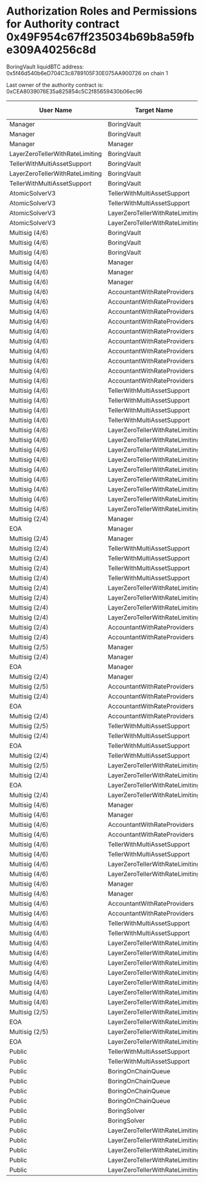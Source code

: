 # Authorization Roles and Permissions for Authority contract 0x49F954c67ff235034b69b8a59fbe309A40256c8d

BoringVault liquidBTC address: 0x5f46d540b6eD704C3c8789105F30E075AA900726 on chain 1

Last owner of the authority contract is: 0xCEA8039076E35a825854c5C2f85659430b06ec96

| User Name | Target Name | Function Names | Function Signatures | User Address | Target Address |
|-----------|-------------|----------------|-------------------|--------------|----------------|
| Manager | BoringVault | manage | 0xf6e715d0 | 0xaFa8c08bedB2eC1bbEb64A7fFa44c604e7cca68d | 0x5f46d540b6eD704C3c8789105F30E075AA900726 |
| Manager | BoringVault | manage | 0x224d8703 | 0xaFa8c08bedB2eC1bbEb64A7fFa44c604e7cca68d | 0x5f46d540b6eD704C3c8789105F30E075AA900726 |
| Manager | Manager | manageVaultWithMerkleVerification | 0x244b0f6a | 0xaFa8c08bedB2eC1bbEb64A7fFa44c604e7cca68d | 0xaFa8c08bedB2eC1bbEb64A7fFa44c604e7cca68d |
| LayerZeroTellerWithRateLimiting | BoringVault | enter | 0x39d6ba32 | 0x8Ea0B382D054dbEBeB1d0aE47ee4AC433C730353 | 0x5f46d540b6eD704C3c8789105F30E075AA900726 |
| TellerWithMultiAssetSupport | BoringVault | enter | 0x39d6ba32 | 0x9E88C603307fdC33aA5F26E38b6f6aeF3eE92d48 | 0x5f46d540b6eD704C3c8789105F30E075AA900726 |
| LayerZeroTellerWithRateLimiting | BoringVault | exit | 0x18457e61 | 0x8Ea0B382D054dbEBeB1d0aE47ee4AC433C730353 | 0x5f46d540b6eD704C3c8789105F30E075AA900726 |
| TellerWithMultiAssetSupport | BoringVault | exit | 0x18457e61 | 0x9E88C603307fdC33aA5F26E38b6f6aeF3eE92d48 | 0x5f46d540b6eD704C3c8789105F30E075AA900726 |
| AtomicSolverV3 | TellerWithMultiAssetSupport | bulkDeposit | 0x9d574420 | 0x989468982b08AEfA46E37CD0086142A86fa466D7 | 0x9E88C603307fdC33aA5F26E38b6f6aeF3eE92d48 |
| AtomicSolverV3 | TellerWithMultiAssetSupport | bulkWithdraw | 0x3e64ce99 | 0x989468982b08AEfA46E37CD0086142A86fa466D7 | 0x9E88C603307fdC33aA5F26E38b6f6aeF3eE92d48 |
| AtomicSolverV3 | LayerZeroTellerWithRateLimiting | bulkDeposit | 0x9d574420 | 0x989468982b08AEfA46E37CD0086142A86fa466D7 | 0x8Ea0B382D054dbEBeB1d0aE47ee4AC433C730353 |
| AtomicSolverV3 | LayerZeroTellerWithRateLimiting | bulkWithdraw | 0x3e64ce99 | 0x989468982b08AEfA46E37CD0086142A86fa466D7 | 0x8Ea0B382D054dbEBeB1d0aE47ee4AC433C730353 |
| Multisig (4/6) | BoringVault | transferOwnership | 0xf2fde38b | 0xCEA8039076E35a825854c5C2f85659430b06ec96 | 0x5f46d540b6eD704C3c8789105F30E075AA900726 |
| Multisig (4/6) | BoringVault | setBeforeTransferHook | 0x8929565f | 0xCEA8039076E35a825854c5C2f85659430b06ec96 | 0x5f46d540b6eD704C3c8789105F30E075AA900726 |
| Multisig (4/6) | BoringVault | setAuthority | 0x7a9e5e4b | 0xCEA8039076E35a825854c5C2f85659430b06ec96 | 0x5f46d540b6eD704C3c8789105F30E075AA900726 |
| Multisig (4/6) | Manager | setAuthority | 0x7a9e5e4b | 0xCEA8039076E35a825854c5C2f85659430b06ec96 | 0xaFa8c08bedB2eC1bbEb64A7fFa44c604e7cca68d |
| Multisig (4/6) | Manager | transferOwnership | 0xf2fde38b | 0xCEA8039076E35a825854c5C2f85659430b06ec96 | 0xaFa8c08bedB2eC1bbEb64A7fFa44c604e7cca68d |
| Multisig (4/6) | Manager | setManageRoot | 0x21801a99 | 0xCEA8039076E35a825854c5C2f85659430b06ec96 | 0xaFa8c08bedB2eC1bbEb64A7fFa44c604e7cca68d |
| Multisig (4/6) | AccountantWithRateProviders | updateLower | 0x207ec0e7 | 0xCEA8039076E35a825854c5C2f85659430b06ec96 | 0xEa23aC6D7D11f6b181d6B98174D334478ADAe6b0 |
| Multisig (4/6) | AccountantWithRateProviders | updateUpper | 0x634da58f | 0xCEA8039076E35a825854c5C2f85659430b06ec96 | 0xEa23aC6D7D11f6b181d6B98174D334478ADAe6b0 |
| Multisig (4/6) | AccountantWithRateProviders | updatePayoutAddress | 0x56200819 | 0xCEA8039076E35a825854c5C2f85659430b06ec96 | 0xEa23aC6D7D11f6b181d6B98174D334478ADAe6b0 |
| Multisig (4/6) | AccountantWithRateProviders | updateDelay | 0x6a054dc9 | 0xCEA8039076E35a825854c5C2f85659430b06ec96 | 0xEa23aC6D7D11f6b181d6B98174D334478ADAe6b0 |
| Multisig (4/6) | AccountantWithRateProviders | Unknown Function | 0xe059ac07 | 0xCEA8039076E35a825854c5C2f85659430b06ec96 | 0xEa23aC6D7D11f6b181d6B98174D334478ADAe6b0 |
| Multisig (4/6) | AccountantWithRateProviders | updatePlatformFee | 0xafb06952 | 0xCEA8039076E35a825854c5C2f85659430b06ec96 | 0xEa23aC6D7D11f6b181d6B98174D334478ADAe6b0 |
| Multisig (4/6) | AccountantWithRateProviders | setRateProviderData | 0x4d8be07e | 0xCEA8039076E35a825854c5C2f85659430b06ec96 | 0xEa23aC6D7D11f6b181d6B98174D334478ADAe6b0 |
| Multisig (4/6) | AccountantWithRateProviders | transferOwnership | 0xf2fde38b | 0xCEA8039076E35a825854c5C2f85659430b06ec96 | 0xEa23aC6D7D11f6b181d6B98174D334478ADAe6b0 |
| Multisig (4/6) | AccountantWithRateProviders | updatePerformanceFee | 0x709ac1c3 | 0xCEA8039076E35a825854c5C2f85659430b06ec96 | 0xEa23aC6D7D11f6b181d6B98174D334478ADAe6b0 |
| Multisig (4/6) | AccountantWithRateProviders | setAuthority | 0x7a9e5e4b | 0xCEA8039076E35a825854c5C2f85659430b06ec96 | 0xEa23aC6D7D11f6b181d6B98174D334478ADAe6b0 |
| Multisig (4/6) | TellerWithMultiAssetSupport | setShareLockPeriod | 0x12056e2d | 0xCEA8039076E35a825854c5C2f85659430b06ec96 | 0x9E88C603307fdC33aA5F26E38b6f6aeF3eE92d48 |
| Multisig (4/6) | TellerWithMultiAssetSupport | transferOwnership | 0xf2fde38b | 0xCEA8039076E35a825854c5C2f85659430b06ec96 | 0x9E88C603307fdC33aA5F26E38b6f6aeF3eE92d48 |
| Multisig (4/6) | TellerWithMultiAssetSupport | updateAssetData | 0x8dfd8ba1 | 0xCEA8039076E35a825854c5C2f85659430b06ec96 | 0x9E88C603307fdC33aA5F26E38b6f6aeF3eE92d48 |
| Multisig (4/6) | TellerWithMultiAssetSupport | setAuthority | 0x7a9e5e4b | 0xCEA8039076E35a825854c5C2f85659430b06ec96 | 0x9E88C603307fdC33aA5F26E38b6f6aeF3eE92d48 |
| Multisig (4/6) | LayerZeroTellerWithRateLimiting | updateAssetData | 0x8dfd8ba1 | 0xCEA8039076E35a825854c5C2f85659430b06ec96 | 0x8Ea0B382D054dbEBeB1d0aE47ee4AC433C730353 |
| Multisig (4/6) | LayerZeroTellerWithRateLimiting | allowMessagesFromChain | 0x202eac57 | 0xCEA8039076E35a825854c5C2f85659430b06ec96 | 0x8Ea0B382D054dbEBeB1d0aE47ee4AC433C730353 |
| Multisig (4/6) | LayerZeroTellerWithRateLimiting | setDelegate | 0xca5eb5e1 | 0xCEA8039076E35a825854c5C2f85659430b06ec96 | 0x8Ea0B382D054dbEBeB1d0aE47ee4AC433C730353 |
| Multisig (4/6) | LayerZeroTellerWithRateLimiting | allowMessagesToChain | 0xb5ba6182 | 0xCEA8039076E35a825854c5C2f85659430b06ec96 | 0x8Ea0B382D054dbEBeB1d0aE47ee4AC433C730353 |
| Multisig (4/6) | LayerZeroTellerWithRateLimiting | transferOwnership | 0xf2fde38b | 0xCEA8039076E35a825854c5C2f85659430b06ec96 | 0x8Ea0B382D054dbEBeB1d0aE47ee4AC433C730353 |
| Multisig (4/6) | LayerZeroTellerWithRateLimiting | setShareLockPeriod | 0x12056e2d | 0xCEA8039076E35a825854c5C2f85659430b06ec96 | 0x8Ea0B382D054dbEBeB1d0aE47ee4AC433C730353 |
| Multisig (4/6) | LayerZeroTellerWithRateLimiting | addChain | 0x34dafd6b | 0xCEA8039076E35a825854c5C2f85659430b06ec96 | 0x8Ea0B382D054dbEBeB1d0aE47ee4AC433C730353 |
| Multisig (4/6) | LayerZeroTellerWithRateLimiting | setAuthority | 0x7a9e5e4b | 0xCEA8039076E35a825854c5C2f85659430b06ec96 | 0x8Ea0B382D054dbEBeB1d0aE47ee4AC433C730353 |
| Multisig (4/6) | LayerZeroTellerWithRateLimiting | setChainGasLimit | 0x1568fc58 | 0xCEA8039076E35a825854c5C2f85659430b06ec96 | 0x8Ea0B382D054dbEBeB1d0aE47ee4AC433C730353 |
| Multisig (2/4) | Manager | manageVaultWithMerkleVerification | 0x244b0f6a | 0x41DFc53B13932a2690C9790527C1967d8579a6ae | 0xaFa8c08bedB2eC1bbEb64A7fFa44c604e7cca68d |
| EOA | Manager | manageVaultWithMerkleVerification | 0x244b0f6a | 0x6fA5d361Ab8165347F636217001E22a7cEF09B48 | 0xaFa8c08bedB2eC1bbEb64A7fFa44c604e7cca68d |
| Multisig (2/4) | Manager | manageVaultWithMerkleVerification | 0x244b0f6a | 0x71E2d6c34f569cC4Df5802d675B208FB8AE3Bcd6 | 0xaFa8c08bedB2eC1bbEb64A7fFa44c604e7cca68d |
| Multisig (2/4) | TellerWithMultiAssetSupport | refundDeposit | 0x46b563f4 | 0x71E2d6c34f569cC4Df5802d675B208FB8AE3Bcd6 | 0x9E88C603307fdC33aA5F26E38b6f6aeF3eE92d48 |
| Multisig (2/4) | TellerWithMultiAssetSupport | refundDeposit | 0x46b563f4 | 0x41DFc53B13932a2690C9790527C1967d8579a6ae | 0x9E88C603307fdC33aA5F26E38b6f6aeF3eE92d48 |
| Multisig (2/4) | TellerWithMultiAssetSupport | updateAssetData | 0x8dfd8ba1 | 0x71E2d6c34f569cC4Df5802d675B208FB8AE3Bcd6 | 0x9E88C603307fdC33aA5F26E38b6f6aeF3eE92d48 |
| Multisig (2/4) | TellerWithMultiAssetSupport | updateAssetData | 0x8dfd8ba1 | 0x41DFc53B13932a2690C9790527C1967d8579a6ae | 0x9E88C603307fdC33aA5F26E38b6f6aeF3eE92d48 |
| Multisig (2/4) | LayerZeroTellerWithRateLimiting | refundDeposit | 0x46b563f4 | 0x71E2d6c34f569cC4Df5802d675B208FB8AE3Bcd6 | 0x8Ea0B382D054dbEBeB1d0aE47ee4AC433C730353 |
| Multisig (2/4) | LayerZeroTellerWithRateLimiting | refundDeposit | 0x46b563f4 | 0x41DFc53B13932a2690C9790527C1967d8579a6ae | 0x8Ea0B382D054dbEBeB1d0aE47ee4AC433C730353 |
| Multisig (2/4) | LayerZeroTellerWithRateLimiting | updateAssetData | 0x8dfd8ba1 | 0x71E2d6c34f569cC4Df5802d675B208FB8AE3Bcd6 | 0x8Ea0B382D054dbEBeB1d0aE47ee4AC433C730353 |
| Multisig (2/4) | LayerZeroTellerWithRateLimiting | updateAssetData | 0x8dfd8ba1 | 0x41DFc53B13932a2690C9790527C1967d8579a6ae | 0x8Ea0B382D054dbEBeB1d0aE47ee4AC433C730353 |
| Multisig (2/4) | AccountantWithRateProviders | updateExchangeRate | 0x3458113d | 0x71E2d6c34f569cC4Df5802d675B208FB8AE3Bcd6 | 0xEa23aC6D7D11f6b181d6B98174D334478ADAe6b0 |
| Multisig (2/4) | AccountantWithRateProviders | updateExchangeRate | 0x3458113d | 0x41DFc53B13932a2690C9790527C1967d8579a6ae | 0xEa23aC6D7D11f6b181d6B98174D334478ADAe6b0 |
| Multisig (2/5) | Manager | pause | 0x8456cb59 | 0x523455838764e0ECf9adD7eAB8c1DAB86B0c6D7b | 0xaFa8c08bedB2eC1bbEb64A7fFa44c604e7cca68d |
| Multisig (2/4) | Manager | pause | 0x8456cb59 | 0x71E2d6c34f569cC4Df5802d675B208FB8AE3Bcd6 | 0xaFa8c08bedB2eC1bbEb64A7fFa44c604e7cca68d |
| EOA | Manager | pause | 0x8456cb59 | 0x9AF1298993DC1f397973C62A5D47a284CF76844D | 0xaFa8c08bedB2eC1bbEb64A7fFa44c604e7cca68d |
| Multisig (2/4) | Manager | pause | 0x8456cb59 | 0x41DFc53B13932a2690C9790527C1967d8579a6ae | 0xaFa8c08bedB2eC1bbEb64A7fFa44c604e7cca68d |
| Multisig (2/5) | AccountantWithRateProviders | pause | 0x8456cb59 | 0x523455838764e0ECf9adD7eAB8c1DAB86B0c6D7b | 0xEa23aC6D7D11f6b181d6B98174D334478ADAe6b0 |
| Multisig (2/4) | AccountantWithRateProviders | pause | 0x8456cb59 | 0x71E2d6c34f569cC4Df5802d675B208FB8AE3Bcd6 | 0xEa23aC6D7D11f6b181d6B98174D334478ADAe6b0 |
| EOA | AccountantWithRateProviders | pause | 0x8456cb59 | 0x9AF1298993DC1f397973C62A5D47a284CF76844D | 0xEa23aC6D7D11f6b181d6B98174D334478ADAe6b0 |
| Multisig (2/4) | AccountantWithRateProviders | pause | 0x8456cb59 | 0x41DFc53B13932a2690C9790527C1967d8579a6ae | 0xEa23aC6D7D11f6b181d6B98174D334478ADAe6b0 |
| Multisig (2/5) | TellerWithMultiAssetSupport | pause | 0x8456cb59 | 0x523455838764e0ECf9adD7eAB8c1DAB86B0c6D7b | 0x9E88C603307fdC33aA5F26E38b6f6aeF3eE92d48 |
| Multisig (2/4) | TellerWithMultiAssetSupport | pause | 0x8456cb59 | 0x71E2d6c34f569cC4Df5802d675B208FB8AE3Bcd6 | 0x9E88C603307fdC33aA5F26E38b6f6aeF3eE92d48 |
| EOA | TellerWithMultiAssetSupport | pause | 0x8456cb59 | 0x9AF1298993DC1f397973C62A5D47a284CF76844D | 0x9E88C603307fdC33aA5F26E38b6f6aeF3eE92d48 |
| Multisig (2/4) | TellerWithMultiAssetSupport | pause | 0x8456cb59 | 0x41DFc53B13932a2690C9790527C1967d8579a6ae | 0x9E88C603307fdC33aA5F26E38b6f6aeF3eE92d48 |
| Multisig (2/5) | LayerZeroTellerWithRateLimiting | pause | 0x8456cb59 | 0x523455838764e0ECf9adD7eAB8c1DAB86B0c6D7b | 0x8Ea0B382D054dbEBeB1d0aE47ee4AC433C730353 |
| Multisig (2/4) | LayerZeroTellerWithRateLimiting | pause | 0x8456cb59 | 0x71E2d6c34f569cC4Df5802d675B208FB8AE3Bcd6 | 0x8Ea0B382D054dbEBeB1d0aE47ee4AC433C730353 |
| EOA | LayerZeroTellerWithRateLimiting | pause | 0x8456cb59 | 0x9AF1298993DC1f397973C62A5D47a284CF76844D | 0x8Ea0B382D054dbEBeB1d0aE47ee4AC433C730353 |
| Multisig (2/4) | LayerZeroTellerWithRateLimiting | pause | 0x8456cb59 | 0x41DFc53B13932a2690C9790527C1967d8579a6ae | 0x8Ea0B382D054dbEBeB1d0aE47ee4AC433C730353 |
| Multisig (4/6) | Manager | unpause | 0x3f4ba83a | 0xCEA8039076E35a825854c5C2f85659430b06ec96 | 0xaFa8c08bedB2eC1bbEb64A7fFa44c604e7cca68d |
| Multisig (4/6) | Manager | pause | 0x8456cb59 | 0xCEA8039076E35a825854c5C2f85659430b06ec96 | 0xaFa8c08bedB2eC1bbEb64A7fFa44c604e7cca68d |
| Multisig (4/6) | AccountantWithRateProviders | unpause | 0x3f4ba83a | 0xCEA8039076E35a825854c5C2f85659430b06ec96 | 0xEa23aC6D7D11f6b181d6B98174D334478ADAe6b0 |
| Multisig (4/6) | AccountantWithRateProviders | pause | 0x8456cb59 | 0xCEA8039076E35a825854c5C2f85659430b06ec96 | 0xEa23aC6D7D11f6b181d6B98174D334478ADAe6b0 |
| Multisig (4/6) | TellerWithMultiAssetSupport | unpause | 0x3f4ba83a | 0xCEA8039076E35a825854c5C2f85659430b06ec96 | 0x9E88C603307fdC33aA5F26E38b6f6aeF3eE92d48 |
| Multisig (4/6) | TellerWithMultiAssetSupport | pause | 0x8456cb59 | 0xCEA8039076E35a825854c5C2f85659430b06ec96 | 0x9E88C603307fdC33aA5F26E38b6f6aeF3eE92d48 |
| Multisig (4/6) | LayerZeroTellerWithRateLimiting | unpause | 0x3f4ba83a | 0xCEA8039076E35a825854c5C2f85659430b06ec96 | 0x8Ea0B382D054dbEBeB1d0aE47ee4AC433C730353 |
| Multisig (4/6) | LayerZeroTellerWithRateLimiting | pause | 0x8456cb59 | 0xCEA8039076E35a825854c5C2f85659430b06ec96 | 0x8Ea0B382D054dbEBeB1d0aE47ee4AC433C730353 |
| Multisig (4/6) | Manager | unpause | 0x3f4ba83a | 0xCEA8039076E35a825854c5C2f85659430b06ec96 | 0xaFa8c08bedB2eC1bbEb64A7fFa44c604e7cca68d |
| Multisig (4/6) | Manager | pause | 0x8456cb59 | 0xCEA8039076E35a825854c5C2f85659430b06ec96 | 0xaFa8c08bedB2eC1bbEb64A7fFa44c604e7cca68d |
| Multisig (4/6) | AccountantWithRateProviders | unpause | 0x3f4ba83a | 0xCEA8039076E35a825854c5C2f85659430b06ec96 | 0xEa23aC6D7D11f6b181d6B98174D334478ADAe6b0 |
| Multisig (4/6) | AccountantWithRateProviders | pause | 0x8456cb59 | 0xCEA8039076E35a825854c5C2f85659430b06ec96 | 0xEa23aC6D7D11f6b181d6B98174D334478ADAe6b0 |
| Multisig (4/6) | TellerWithMultiAssetSupport | unpause | 0x3f4ba83a | 0xCEA8039076E35a825854c5C2f85659430b06ec96 | 0x9E88C603307fdC33aA5F26E38b6f6aeF3eE92d48 |
| Multisig (4/6) | TellerWithMultiAssetSupport | pause | 0x8456cb59 | 0xCEA8039076E35a825854c5C2f85659430b06ec96 | 0x9E88C603307fdC33aA5F26E38b6f6aeF3eE92d48 |
| Multisig (4/6) | LayerZeroTellerWithRateLimiting | stopMessagesToChain | 0x45ad6063 | 0xCEA8039076E35a825854c5C2f85659430b06ec96 | 0x8Ea0B382D054dbEBeB1d0aE47ee4AC433C730353 |
| Multisig (4/6) | LayerZeroTellerWithRateLimiting | removeChain | 0x55a2d64d | 0xCEA8039076E35a825854c5C2f85659430b06ec96 | 0x8Ea0B382D054dbEBeB1d0aE47ee4AC433C730353 |
| Multisig (4/6) | LayerZeroTellerWithRateLimiting | stopMessagesFromChain | 0xd555f368 | 0xCEA8039076E35a825854c5C2f85659430b06ec96 | 0x8Ea0B382D054dbEBeB1d0aE47ee4AC433C730353 |
| Multisig (4/6) | LayerZeroTellerWithRateLimiting | setOutboundRateLimits | 0xe96e38e2 | 0xCEA8039076E35a825854c5C2f85659430b06ec96 | 0x8Ea0B382D054dbEBeB1d0aE47ee4AC433C730353 |
| Multisig (4/6) | LayerZeroTellerWithRateLimiting | pause | 0x8456cb59 | 0xCEA8039076E35a825854c5C2f85659430b06ec96 | 0x8Ea0B382D054dbEBeB1d0aE47ee4AC433C730353 |
| Multisig (4/6) | LayerZeroTellerWithRateLimiting | setInboundRateLimits | 0xf51b1aca | 0xCEA8039076E35a825854c5C2f85659430b06ec96 | 0x8Ea0B382D054dbEBeB1d0aE47ee4AC433C730353 |
| Multisig (4/6) | LayerZeroTellerWithRateLimiting | unpause | 0x3f4ba83a | 0xCEA8039076E35a825854c5C2f85659430b06ec96 | 0x8Ea0B382D054dbEBeB1d0aE47ee4AC433C730353 |
| Multisig (2/5) | LayerZeroTellerWithRateLimiting | stopMessagesFromChain | 0xd555f368 | 0x523455838764e0ECf9adD7eAB8c1DAB86B0c6D7b | 0x8Ea0B382D054dbEBeB1d0aE47ee4AC433C730353 |
| EOA | LayerZeroTellerWithRateLimiting | stopMessagesFromChain | 0xd555f368 | 0x9AF1298993DC1f397973C62A5D47a284CF76844D | 0x8Ea0B382D054dbEBeB1d0aE47ee4AC433C730353 |
| Multisig (2/5) | LayerZeroTellerWithRateLimiting | stopMessagesToChain | 0x45ad6063 | 0x523455838764e0ECf9adD7eAB8c1DAB86B0c6D7b | 0x8Ea0B382D054dbEBeB1d0aE47ee4AC433C730353 |
| EOA | LayerZeroTellerWithRateLimiting | stopMessagesToChain | 0x45ad6063 | 0x9AF1298993DC1f397973C62A5D47a284CF76844D | 0x8Ea0B382D054dbEBeB1d0aE47ee4AC433C730353 |
| Public | TellerWithMultiAssetSupport | deposit | 0x0efe6a8b | any_address | 0x9E88C603307fdC33aA5F26E38b6f6aeF3eE92d48 |
| Public | TellerWithMultiAssetSupport | depositWithPermit | 0x3d935d9e | any_address | 0x9E88C603307fdC33aA5F26E38b6f6aeF3eE92d48 |
| Public | BoringOnChainQueue | requestOnChainWithdraw | 0x6bb3b476 | any_address | 0x77A2fd42F8769d8063F2E75061FC200014E41Edf |
| Public | BoringOnChainQueue | cancelOnChainWithdraw | 0x4a2dc5e4 | any_address | 0x77A2fd42F8769d8063F2E75061FC200014E41Edf |
| Public | BoringOnChainQueue | replaceOnChainWithdraw | 0xa5672fd7 | any_address | 0x77A2fd42F8769d8063F2E75061FC200014E41Edf |
| Public | BoringOnChainQueue | requestOnChainWithdrawWithPermit | 0x581b4920 | any_address | 0x77A2fd42F8769d8063F2E75061FC200014E41Edf |
| Public | BoringSolver | boringRedeemMintSelfSolve | 0x8f386608 | any_address | 0x7102C6889B0BB93Acf4A895f3EbeB17080D91d29 |
| Public | BoringSolver | boringRedeemSelfSolve | 0x72faf4a4 | any_address | 0x7102C6889B0BB93Acf4A895f3EbeB17080D91d29 |
| Public | LayerZeroTellerWithRateLimiting | bridge | 0x05921740 | any_address | 0x8Ea0B382D054dbEBeB1d0aE47ee4AC433C730353 |
| Public | LayerZeroTellerWithRateLimiting | depositAndBridgeWithPermit | 0x94f51289 | any_address | 0x8Ea0B382D054dbEBeB1d0aE47ee4AC433C730353 |
| Public | LayerZeroTellerWithRateLimiting | depositAndBridge | 0xcab716e8 | any_address | 0x8Ea0B382D054dbEBeB1d0aE47ee4AC433C730353 |
| Public | LayerZeroTellerWithRateLimiting | deposit | 0x0efe6a8b | any_address | 0x8Ea0B382D054dbEBeB1d0aE47ee4AC433C730353 |
| Public | LayerZeroTellerWithRateLimiting | depositWithPermit | 0x3d935d9e | any_address | 0x8Ea0B382D054dbEBeB1d0aE47ee4AC433C730353 |
